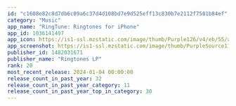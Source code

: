 ```yaml
---
id: "c1608e82c8d7db6c09a6c37d4d108bd7e9d525eff13c830b7e2112f7501b84ef"
category: "Music"
app_name: "RingTune: Ringtones for iPhone"
app_id: 1036141497
app_icon: https://is1-ssl.mzstatic.com/image/thumb/Purple126/v4/eb/55/a0/eb55a05c-03d7-ec7f-274d-e17c125a2198/AppIcon_Default-0-1x_U007ephone-0-0-sRGB-85-220-0.png/1024x1024bb.png
app_screenshot: https://is1-ssl.mzstatic.com/image/thumb/PurpleSource116/v4/5e/ac/ee/5eaceed0-22e5-0253-c03d-088514537a61/33b788b5-f87f-4248-bbb1-d2f56a95bc92_X_1.png/1242x2688bb.png
publisher_id: 1482031671
publisher_name: "Ringtones LP"
rank: 20
most_recent_release: 2024-01-04 00:00:00
release_count_in_past_year: 32
release_count_in_past_year_category: 11
release_count_in_past_year_top_in_category: 30
---
```

